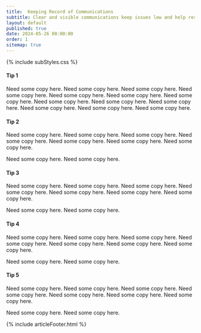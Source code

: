 ```yaml
---
title:  Keeping Record of Communications
subtitle: Clear and visible communications keep issues low and help resolve confusion quickly.
layout: default
published: true
date: 2024-05-26 00:00:00
order: 1
sitemap: true
---
```


{% include subStyles.css %}

#### Tip 1
Need some copy here. Need some copy here. Need some copy here. Need some copy here. 
Need some copy here. Need some copy here. Need some copy here. Need some copy here. 
Need some copy here. Need some copy here. Need some copy here. Need some copy here. 
Need some copy here.

#### Tip 2

Need some copy here. Need some copy here. Need some copy here. Need some copy here. 
Need some copy here. Need some copy here. 
Need some copy here. 

Need some copy here. Need some copy here. 

#### Tip 3

Need some copy here. Need some copy here. Need some copy here. Need some copy here. 
Need some copy here. Need some copy here. 
Need some copy here. 

Need some copy here. Need some copy here. 

#### Tip 4

Need some copy here. Need some copy here. Need some copy here. Need some copy here. 
Need some copy here. Need some copy here. 
Need some copy here. 

Need some copy here. Need some copy here. 

#### Tip 5

Need some copy here. Need some copy here. Need some copy here. Need some copy here. 
Need some copy here. Need some copy here. 
Need some copy here. 

Need some copy here. Need some copy here. 

{% include articleFooter.html %}
